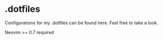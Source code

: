# .dotfiles
Configurations for my .dotfiles can be found here. Feel free to take a look.

Neovim >= 0.7 required
